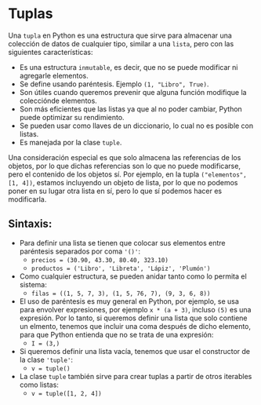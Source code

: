 Tuplas
================================================

Una `tupla` en Python es una estructura que sirve para almacenar una colección de datos de cualquier tipo, similar a una `lista`, pero con las siguientes características:
* Es una estructura `inmutable`, es decir, que no se puede modificar ni agregarle elementos.
* Se define usando paréntesis. Ejemplo `(1, "Libro", True)`.
* Son útiles cuando queremos prevenir que alguna función modifique la colecciónde elementos.
* Son más eficientes que las listas ya que al no poder cambiar, Python puede optimizar su rendimiento.
* Se pueden usar como llaves de un diccionario, lo cual no es posible con listas.
* Es manejada por la clase `tuple`.

Una consideración especial es que solo almacena las referencias de los objetos, por lo que dichas referencias son lo que no puede modificarse, pero el contenido de los objetos sí. 
Por ejemplo, en la tupla `("elementos", [1, 4])`, estamos incluyendo un objeto de lista, por lo que no podemos poner en su lugar otra lista en sí, pero lo que sí podemos hacer es modificarla.


Sintaxis:
---------
* Para definir una lista se tienen que colocar sus elementos entre paréntesis separados por coma `'()'`:
  * `precios = (30.90, 43.30, 80.40, 323.10)`
  * `productos = ('Libro', 'Libreta', 'Lápiz', 'Plumón')`
* Como cualquier estructura, se pueden anidar tanto como lo permita el sistema:
  * `filas = ((1, 5, 7, 3), (1, 5, 76, 7), (9, 3, 6, 8))`
* El uso de paréntesis es muy general en Python, por ejemplo, se usa para envolver expresiones, por ejemplo `x * (a + 3)`, incluso `(5)` es una expresión. Por lo tanto, si queremos definir una lista que solo contiene un elmento, tenemos que incluir una coma después de dicho elemento, para que Python entienda que no se trata de una expresión:
  * `I = (3,)`
* Si queremos definir una lista vacía, tenemos que usar el constructor de la clase `'tuple'`:
  * `v = tuple()`
* La clase `tuple` también sirve para crear tuplas a partir de otros iterables como listas:
  * `v = tuple([1, 2, 4])`

